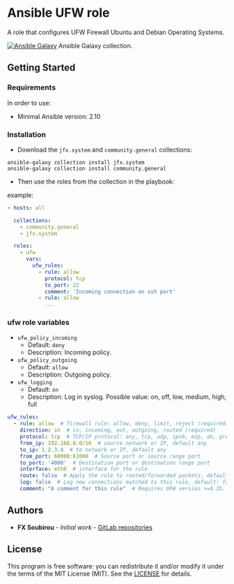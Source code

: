 # Ansible UFW role

A role that configures UFW Firewall Ubuntu and Debian Operating Systems.

[![Ansible Galaxy](https://shields.io/badge/Ansible_Galaxy-informational?logo=ansible&style=flat-square)](https://galaxy.ansible.com/jfx/system) Ansible Galaxy collection.

## Getting Started

### Requirements

In order to use:

* Minimal Ansible version: 2.10

### Installation

* Download the `jfx.system` and `community.general` collections:

```shell
ansible-galaxy collection install jfx.system
ansible-galaxy collection install community.general
```

* Then use the roles from the collection in the playbook:

example:

```yaml
- hosts: all

  collections:
    - community.general
    - jfx.system

  roles:
    - ufw
      vars:
        ufw_rules:
          - rule: allow
            protocol: tcp
            to_port: 22
            comment: 'Incoming connection on ssh port'
          - rule: allow
            ...
```

### ufw role variables

* `ufw_policy_incoming`
  * Default: `deny`
  * Description: Incoming policy.
* `ufw_policy_outgoing`
  * Default: `allow`
  * Description: Outgoing policy.
* `ufw_logging`
  * Default: `on`
  * Description: Log in syslog. Possible value: on, off, low, medium, high, full

```yaml
ufw_rules:
  - rule: allow  # firewall rule: allow, deny, limit, reject (required)
    direction: in  # in, incoming, out, outgoing, routed (required)
    protocol: tcp  # TCP/IP protocol: any, tcp, udp, ipv6, esp, ah, gre, igmp. Default tcp
    from_ip: 192.168.0.0/16  # source network or IP, default any
    to_ip: 1.2.3.4  # to network or IP, default any
    from_port: 60000:61000  # Source port or source range port
    to_port: '4000'  # Destination port or destination range port
    interface: eth0  # interface for the rule
    route: false  # Apply the rule to routed/forwarded packets, default: false
    log: false  # Log new connections matched to this rule, default: false
    comment: "A comment for this rule"  # Requires UFW version >=0.35.
```

## Authors

* **FX Soubirou** - *Initial work* - [GitLab repositories](https://gitlab.com/op_so)

## License

This program is free software: you can redistribute it and/or modify it under the terms of the MIT License (MIT). See the [LICENSE](https://opensource.org/licenses/MIT) for details.
